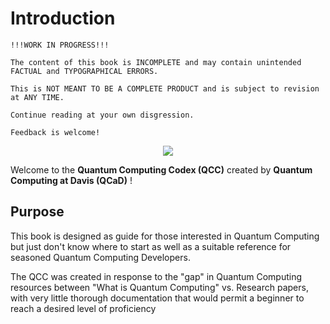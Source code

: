# Introduction

```
!!!WORK IN PROGRESS!!!

The content of this book is INCOMPLETE and may contain unintended FACTUAL and TYPOGRAPHICAL ERRORS.

This is NOT MEANT TO BE A COMPLETE PRODUCT and is subject to revision at ANY TIME.

Continue reading at your own disgression.

Feedback is welcome!
```
<p align="center">
  <img  src="/Introduction/QCAD_horizontal_patch.png">
</p>

Welcome to the __Quantum Computing Codex (QCC)__ created by __Quantum Computing at Davis (QCaD)__ !

## Purpose

This book is designed as guide for those interested in Quantum Computing but just don't know where to start as well as a suitable reference for seasoned Quantum Computing Developers.

The QCC was created in response to the "gap" in Quantum Computing resources between "What is Quantum Computing" vs. Research papers, with very little thorough documentation that would permit a beginner to reach a desired level of proficiency 